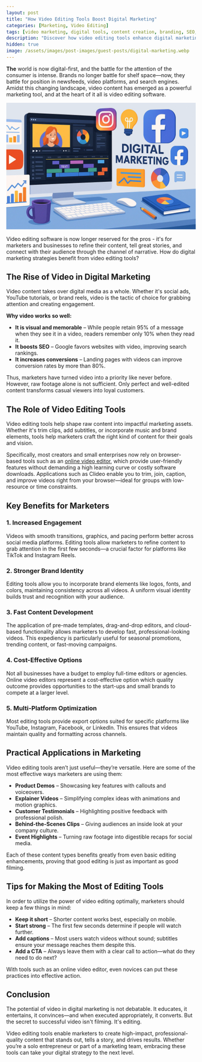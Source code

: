 ```yaml
---
layout: post
title: "How Video Editing Tools Boost Digital Marketing"
categories: [Marketing, Video Editing]
tags: [video marketing, digital tools, content creation, branding, SEO, video editing software]
description: "Discover how video editing tools enhance digital marketing by increasing engagement, improving SEO, and building brand identity."
hidden: true
image: /assets/images/post-images/guest-posts/digital-marketing.webp
---
```


**The** world is now digital-first, and the battle for the attention of the consumer is intense. Brands no longer battle for shelf space—now, they battle for position in newsfeeds, video platforms, and search engines. Amidst this changing landscape, video content has emerged as a powerful marketing tool, and at the heart of it all is video editing software.

![Digital Marketing featured image](/assets/images/post-images/guest-posts/digital-marketing.webp)

Video editing software is now longer reserved for the pros - it's for marketers and businesses to refine their content, tell great stories, and connect with their audience through the channel of narrative. How do digital marketing strategies benefit from video editing tools?

## The Rise of Video in Digital Marketing

Video content takes over digital media as a whole. Whether it's social ads, YouTube tutorials, or brand reels, video is the tactic of choice for grabbing attention and creating engagement.

**Why video works so well:**

- **It is visual and memorable** – While people retain 95% of a message when they see it in a video, readers remember only 10% when they read it.
- **It boosts SEO** – Google favors websites with video, improving search rankings.
- **It increases conversions** – Landing pages with videos can improve conversion rates by more than 80%.

Thus, marketers have turned video into a priority like never before. However, raw footage alone is not sufficient. Only perfect and well-edited content transforms casual viewers into loyal customers.

## The Role of Video Editing Tools

Video editing tools help shape raw content into impactful marketing assets. Whether it's trim clips, add subtitles, or incorporate music and brand elements, tools help marketers craft the right kind of content for their goals and vision.

Specifically, most creators and small enterprises now rely on browser-based tools such as an [online video editor](https://clideo.com/video-editor), which provide user-friendly features without demanding a high learning curve or costly software downloads. Applications such as Clideo enable you to trim, join, caption, and improve videos right from your browser—ideal for groups with low-resource or time constraints.

## Key Benefits for Marketers

### 1. Increased Engagement
Videos with smooth transitions, graphics, and pacing perform better across social media platforms. Editing tools allow marketers to refine content to grab attention in the first few seconds—a crucial factor for platforms like TikTok and Instagram Reels.

### 2. Stronger Brand Identity
Editing tools allow you to incorporate brand elements like logos, fonts, and colors, maintaining consistency across all videos. A uniform visual identity builds trust and recognition with your audience.

### 3. Fast Content Development
The application of pre-made templates, drag-and-drop editors, and cloud-based functionality allows marketers to develop fast, professional-looking videos. This expediency is particularly useful for seasonal promotions, trending content, or fast-moving campaigns.

### 4. Cost-Effective Options
Not all businesses have a budget to employ full-time editors or agencies. Online video editors represent a cost-effective option which quality outcome provides opportunities to the start-ups and small brands to compete at a larger level.

### 5. Multi-Platform Optimization
Most editing tools provide export options suited for specific platforms like YouTube, Instagram, Facebook, or LinkedIn. This ensures that videos maintain quality and formatting across channels.

## Practical Applications in Marketing

Video editing tools aren’t just useful—they’re versatile. Here are some of the most effective ways marketers are using them:

- **Product Demos** – Showcasing key features with callouts and voiceovers.
- **Explainer Videos** – Simplifying complex ideas with animations and motion graphics.
- **Customer Testimonials** – Highlighting positive feedback with professional polish.
- **Behind-the-Scenes Clips** – Giving audiences an inside look at your company culture.
- **Event Highlights** – Turning raw footage into digestible recaps for social media.

Each of these content types benefits greatly from even basic editing enhancements, proving that good editing is just as important as good filming.

## Tips for Making the Most of Editing Tools

In order to utilize the power of video editing optimally, marketers should keep a few things in mind:

- **Keep it short** – Shorter content works best, especially on mobile.
- **Start strong** – The first few seconds determine if people will watch further.
- **Add captions** – Most users watch videos without sound; subtitles ensure your message reaches them despite this.
- **Add a CTA** – Always leave them with a clear call to action—what do they need to do next?

With tools such as an online video editor, even novices can put these practices into effective action.

## Conclusion

The potential of video in digital marketing is not debatable. It educates, it entertains, it convinces—and when executed appropriately, it converts. But the secret to successful video isn't filming. It's editing.

Video editing tools enable marketers to create high-impact, professional-quality content that stands out, tells a story, and drives results. Whether you’re a solo entrepreneur or part of a marketing team, embracing these tools can take your digital strategy to the next level.
